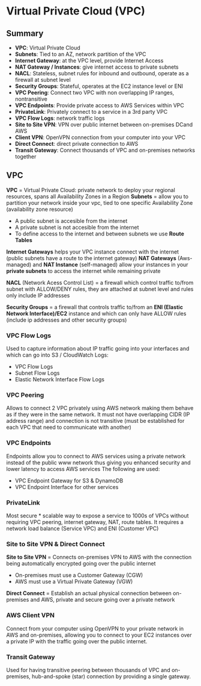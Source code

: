 # Virtual Private Cloud (VPC)

## Summary 

- **VPC**: Virtual Private Cloud
- **Subnets**: Tied to an AZ, network partition of the VPC
- **Internet Gateway**: at the VPC level, provide Internet Access
- **NAT Gateway / Instances**: give internet access to private subnets
- **NACL**: Stateless, subnet rules for inbound and outbound, operate as a firewall at subnet level
- **Security Groups**: Stateful, operates at the EC2 instance level or ENI
- **VPC Peering**: Connect two VPC with non overlapping IP ranges, nontransitive
- **VPC Endpoints**: Provide private access to AWS Services within VPC
- **PrivateLink**: Privately connect to a service in a 3rd party VPC
- **VPC Flow Logs**: network traffic logs
- **Site to Site VPN**: VPN over public internet between on-premises DCand AWS
- **Client VPN**: OpenVPN connection from your computer into your VPC
- **Direct Connect**: direct private connection to AWS
- **Transit Gateway**: Connect thousands of VPC and on-premises networks together

## VPC

**VPC** = Virtual Private Cloud: private network to deploy your regional resources, spans all Availability Zones in a Region
**Subnets** = allow you to partition your network inside your vpc, tied to one specific Availability Zone (availability zone resource)
- A public subnet is accesible from the internet
- A private subnet is not accesible from the internet
- To define access to the internet and between subnets we use **Route Tables**

**Internet Gateways** helps your VPC instance connect with the internet (public subnets have a route to the internet gateway)
**NAT Gateways** (Aws-managed) and **NAT Instance** (self-managed) allow your instances in your **private subnets** to access the internet while remaining private

**NACL** (Network Acess Control List) = a firewall which control traffic to/from subnet with ALLOW/DENY rules, they are attached at subnet level and rules only include IP addresses

**Security Groups** = a firewall that controls traffic to/from an **ENI (Elastic Network Interface)/EC2** instance and which can only have ALLOW rules (include ip addresses and other security groups)

### VPC Flow Logs

Used to capture information about IP traffic going into your interfaces and which can go into S3 / CloudWatch Logs:
- VPC Flow Logs
- Subnet Flow Logs
- Elastic Network Interface Flow Logs

### VPC Peering

Allows to connect 2 VPC privately using AWS network making them behave as if they were in the same network. It must not have overlapping CIDR (IP address range) and connection is not transitive (must be established for each VPC that need to communicate with another)

### VPC Endpoints

Endpoints allow you to connect to AWS services using a private network instead of the public www network thus giving you enhanced security and lower latency to access AWS services
The following are used:
- VPC Endpoint Gateway for S3 & DynamoDB
- VPC Endpoint Interface for other services

### PrivateLink

Most secure * scalable way to expose a service to 1000s of VPCs without requiring VPC peering, internet gateway, NAT, route tables. It requires a network load balance (Service VPC) and ENI (Customer VPC)

### Site to Site VPN & Direct Connect

**Site to Site VPN** = Connects on-premises VPN to AWS with the connection being automatically encrypted going over the public internet
- On-premises must use a Customer Gateway (CGW)
- AWS must use a Virtual Private Gateway (VGW)

**Direct Connect** = Establish an actual physical connection between on-premises and AWS, private and secure going over a private network

### AWS Client VPN

Connect from your computer using OpenVPN to your private network in AWS and on-premises, allowing you to connect to your EC2 instances over a private IP with the traffic going over the public internet.

### Transit Gateway

Used for having transitive peering between thousands of VPC and on-premises, hub-and-spoke (star) connection by providing a single gateway.
